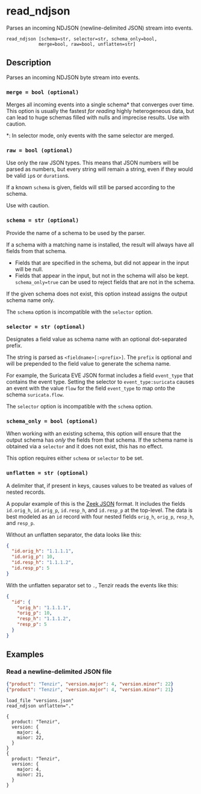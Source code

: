 # read_ndjson

Parses an incoming NDJSON (newline-delimited JSON) stream into events.

```tql
read_ndjson [schema=str, selector=str, schema_only=bool,
            merge=bool, raw=bool, unflatten=str]
```

## Description

Parses an incoming NDJSON byte stream into events.

### `merge = bool (optional)`

Merges all incoming events into a single schema\* that converges over time. This
option is usually the fastest *for reading* highly heterogeneous data, but can
lead to huge schemas filled with nulls and imprecise results. Use with caution.

\*: In selector mode, only events with the same selector are merged.

### `raw = bool (optional)`

Use only the raw JSON types. This means that JSON numbers will be
parsed as numbers, but every string will remain a string, even if
they would be valid `ip`s or `duration`s.

If a known `schema` is given, fields will still be parsed according to the schema.

Use with caution.

### `schema = str (optional)`

Provide the name of a schema to be used by the parser.

If a schema with a matching name is installed, the result will always have
all fields from that schema.
* Fields that are specified in the schema, but did not appear in the input will be null.
* Fields that appear in the input, but not in the schema will also be kept. `schema_only=true`
can be used to reject fields that are not in the schema.

If the given schema does not exist, this option instead assigns the output schema name only.

The `schema` option is incompatible with the `selector` option.

### `selector = str (optional)`

Designates a field value as schema name with an optional dot-separated prefix.

The string is parsed as `<fieldname>[:<prefix>]`. The `prefix` is optional and
will be prepended to the field value to generate the schema name.

For example, the Suricata EVE JSON format includes a field
`event_type` that contains the event type. Setting the selector to
`event_type:suricata` causes an event with the value `flow` for the field
`event_type` to map onto the schema `suricata.flow`.

The `selector` option is incompatible with the `schema` option.

### `schema_only = bool (optional)`

When working with an existing schema, this option will ensure that the output
schema has *only* the fields from that schema. If the schema name is obtained via a `selector`
and it does not exist, this has no effect.

This option requires either `schema` or `selector` to be set.

### `unflatten = str (optional)`

A delimiter that, if present in keys, causes values to be treated as values of
nested records.

A popular example of this is the [Zeek JSON](read_zeek_json.md) format. It includes
the fields `id.orig_h`, `id.orig_p`, `id.resp_h`, and `id.resp_p` at the
top-level. The data is best modeled as an `id` record with four nested fields
`orig_h`, `orig_p`, `resp_h`, and `resp_p`.

Without an unflatten separator, the data looks like this:

```json title="Without unflattening"
{
  "id.orig_h": "1.1.1.1",
  "id.orig_p": 10,
  "id.resp_h": "1.1.1.2",
  "id.resp_p": 5
}
```

With the unflatten separator set to `.`, Tenzir reads the events like this:

```json title="With 'unflatten'"
{
  "id": {
    "orig_h": "1.1.1.1",
    "orig_p": 10,
    "resp_h": "1.1.1.2",
    "resp_p": 5
  }
}
```

## Examples

### Read a newline-delimited JSON file

```json title="versions.json"
{"product": "Tenzir", "version.major": 4, "version.minor": 22}
{"product": "Tenzir", "version.major": 4, "version.minor": 21}
```

```tql
load_file "versions.json"
read_ndjson unflatten="."
```

```tql
{
  product: "Tenzir",
  version: {
    major: 4,
    minor: 22,
  }
}
{
  product: "Tenzir",
  version: {
    major: 4,
    minor: 21,
  }
}
```
